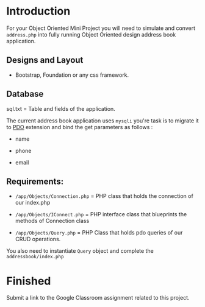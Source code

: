 # Introduction

For your Object Oriented Mini Project you will need to simulate and convert `address.php` into fully running Object Oriented design address book application.

## Designs and Layout

* Bootstrap, Foundation or any css framework.

## Database

sql.txt = Table and fields of the application.

The current address book application uses `mysqli` you're task is to migrate it to [PDO](https://websitebeaver.com/php-pdo-prepared-statements-to-prevent-sql-injection) extension and bind the get parameters as  follows :

* name

* phone

* email


## Requirements:

* `/app/Objects/Connection.php` = PHP class that holds the connection of our index.php

* `/app/Objects/IConnect.php` = PHP interface class that blueprints the methods of Connection class

* `/app/Objects/Query.php` = PHP Class that holds pdo queries of our CRUD operations.

You also need to instantiate `Query` object and complete the `addressbook/index.php`

# Finished

Submit a link to the Google Classroom assignment related to this project.


